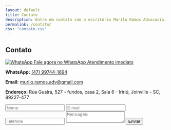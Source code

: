 ```yaml
---
layout: default
title: Contato
description: Entre em contato com o escritório Murilo Ramos Advocacia.
permalink: /contato/
css: "contato.css"
---
```


<section class="contact fade-in">
  <h2 class="fade-in">Contato</h2>
  <a class="wpp-btn fade-in delay-1" href="https://wa.me/5547997441694?text=Ol%C3%A1%2C+gostaria+de+atendimento+jur%C3%ADdico" target="_blank" rel="noopener" aria-label="Fale agora no WhatsApp">
    <span class="wpp-icon" aria-hidden="true">
      <img src="{{ '/assets/img/whatsapp.svg' | relative_url }}" alt="WhatsApp">
    </span>
    Fale agora no WhatsApp <span class="badge-imediato">Atendimento imediato</span>
  </a>
  <div class="contact-info fade-in delay-2">
    <p><strong>WhatsApp:</strong> <a href="https://wa.me/5547997441694" target="_blank" rel="noopener">(47) 99744-1694</a></p>
    <p><strong>Email:</strong> <a href="mailto:murilo.ramos.adv@gmail.com">murilo.ramos.adv@gmail.com</a></p>
    <p><strong>Endereço:</strong> Rua Guaíra, 527 - fundos, casa 2, Sala 6 - Iririú, Joinville - SC, 89227-477</p>
  </div>
  <form class="contact-form fade-in delay-2" id="contact-form">
    <input type="text" name="name" placeholder="Nome" required autocomplete="name">
    <input type="email" name="email" placeholder="E-mail" required autocomplete="email">
    <input type="tel" name="phone" placeholder="Telefone" autocomplete="tel">
    <textarea name="message" placeholder="Mensagem" required></textarea>
    <button type="submit">Enviar</button>
  </form>
</section>
